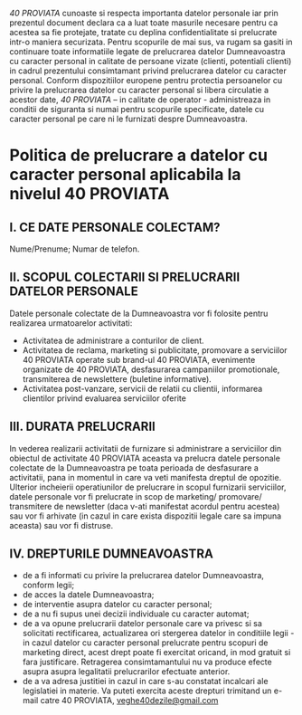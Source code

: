 *40 PROVIATA* cunoaste si respecta importanta datelor personale iar prin prezentul document declara ca a luat toate masurile necesare pentru ca acestea sa fie protejate, tratate cu deplina confidentialitate si prelucrate intr-o maniera securizata. Pentru scopurile de mai sus, va rugam sa gasiti in continuare toate informatiile legate de prelucrarea datelor Dumneavoastra cu caracter personal in calitate de persoane vizate (clienti, potentiali clienti) in cadrul prezentului consimtamant privind prelucrarea datelor cu caracter personal. Conform dispozitiilor europene pentru protectia persoanelor cu privire la prelucrarea datelor cu caracter personal si libera circulatie a acestor date, *40 PROVIATA* – in calitate de operator - administreaza in conditii de siguranta si numai pentru scopurile specificate, datele cu caracter personal pe care ni le furnizati despre Dumneavoastra.

# Politica de prelucrare a datelor cu caracter personal aplicabila la nivelul 40 PROVIATA

## I. CE DATE PERSONALE COLECTAM?

Nume/Prenume; Numar de telefon.

## II. SCOPUL COLECTARII SI PRELUCRARII DATELOR PERSONALE

Datele personale colectate de la Dumneavoastra vor fi folosite pentru realizarea urmatoarelor activitati:

- Activitatea de administrare a conturilor de client.
- Activitatea de reclama, marketing si publicitate, promovare a serviciilor 40 PROVIATA operate sub brand-ul 40 PROVIATA, evenimente organizate de 40 PROVIATA, desfasurarea campaniilor promotionale, transmiterea de newslettere (buletine informative).
- Activitatea post-vanzare, servicii de relatii cu clientii, informarea clientilor privind evaluarea serviciilor oferite

## III. DURATA PRELUCRARII

In vederea realizarii activitatii de furnizare si administrare a serviciilor din obiectul de activitate 40 PROVIATA aceasta va prelucra datele personale colectate de la Dumneavoastra pe toata perioada de desfasurare a activitatii, pana in momentul in care va veti manifesta dreptul de opozitie. Ulterior incheierii operatiunilor de prelucrare in scopul furnizarii serviciilor, datele personale vor fi prelucrate in scop de marketing/ promovare/ transmitere de newsletter (daca v-ati manifestat acordul pentru acestea) sau vor fi arhivate (in cazul in care exista dispozitii legale care sa impuna aceasta) sau vor fi distruse.

## IV. DREPTURILE DUMNEAVOASTRA

- de a fi informati cu privire la prelucrarea datelor Dumneavoastra, conform legii;
- de acces la datele Dumneavoastra;
- de interventie asupra datelor cu caracter personal;
- de a nu fi supus unei decizii individuale cu caracter automat;
- de a va opune prelucrarii datelor personale care va privesc si sa solicitati rectificarea, actualizarea ori stergerea datelor in conditiile legii - in cazul datelor cu caracter personal prelucrate pentru scopuri de marketing direct, acest drept poate fi exercitat oricand, in mod gratuit si fara justificare. Retragerea consimtamantului nu va produce efecte asupra asupra legalitatii prelucrarilor efectuate anterior.
- de a va adresa justitiei in cazul in care s-au constatat incalcari ale legislatiei in materie. Va puteti exercita aceste drepturi trimitand un e-mail catre 40 PROVIATA, veghe40dezile@gmail.com